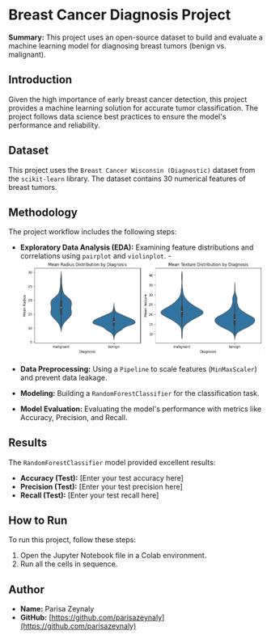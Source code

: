 # Breast Cancer Diagnosis Project

**Summary:** This project uses an open-source dataset to build and evaluate a machine learning model for diagnosing breast tumors (benign vs. malignant).

## Introduction
Given the high importance of early breast cancer detection, this project provides a machine learning solution for accurate tumor classification. The project follows data science best practices to ensure the model's performance and reliability.

## Dataset
This project uses the `Breast Cancer Wisconsin (Diagnostic)` dataset from the `scikit-learn` library. The dataset contains 30 numerical features of breast tumors.

## Methodology
The project workflow includes the following steps:

- **Exploratory Data Analysis (EDA):** Examining feature distributions and correlations using `pairplot` and `violinplot`.
-![Violin](Images/Violin.png)

- **Data Preprocessing:** Using a `Pipeline` to scale features (`MinMaxScaler`) and prevent data leakage.
- **Modeling:** Building a `RandomForestClassifier` for the classification task.
- **Model Evaluation:** Evaluating the model's performance with metrics like Accuracy, Precision, and Recall.

## Results
The `RandomForestClassifier` model provided excellent results:
- **Accuracy (Test):** [Enter your test accuracy here]
- **Precision (Test):** [Enter your test precision here]
- **Recall (Test):** [Enter your test recall here]

## How to Run
To run this project, follow these steps:
1. Open the Jupyter Notebook file in a Colab environment.
2. Run all the cells in sequence.

## Author
- **Name:** Parisa Zeynaly
- **GitHub:** [https://github.com/parisazeynaly](https://github.com/parisazeynaly)
